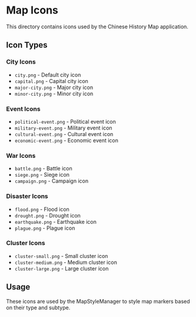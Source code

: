 # Map Icons

This directory contains icons used by the Chinese History Map application.

## Icon Types

### City Icons
- `city.png` - Default city icon
- `capital.png` - Capital city icon
- `major-city.png` - Major city icon
- `minor-city.png` - Minor city icon

### Event Icons
- `political-event.png` - Political event icon
- `military-event.png` - Military event icon
- `cultural-event.png` - Cultural event icon
- `economic-event.png` - Economic event icon

### War Icons
- `battle.png` - Battle icon
- `siege.png` - Siege icon
- `campaign.png` - Campaign icon

### Disaster Icons
- `flood.png` - Flood icon
- `drought.png` - Drought icon
- `earthquake.png` - Earthquake icon
- `plague.png` - Plague icon

### Cluster Icons
- `cluster-small.png` - Small cluster icon
- `cluster-medium.png` - Medium cluster icon
- `cluster-large.png` - Large cluster icon

## Usage

These icons are used by the MapStyleManager to style map markers based on their type and subtype.